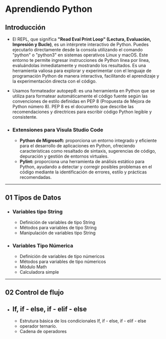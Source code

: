 # Aprendiendo Python 

## Introducción 

- El REPL, que significa **"Read Eval Print Loop" (Lectura, Evaluación, Impresión y Bucle)**, es un intérprete interactivo de Python. Puedes ejecutarlo directamente desde la consola utilizando el comando "python" o "python3" en sistemas operativos Linux y macOS. Este entorno te permite ingresar instrucciones de Python línea por línea, evaluándolas inmediatamente y mostrando los resultados. Es una herramienta valiosa para explorar y experimentar con el lenguaje de programación Python de manera interactiva, facilitando el aprendizaje y la experimentación directa con el código.

- Usamos formateador autopep8: es una herramienta en Python que se utiliza para formatear automáticamente el código fuente según las convenciones de estilo definidas en PEP 8 (Propuesta de Mejora de Python número 8). PEP 8 es el documento que describe las recomendaciones y directrices para escribir código Python legible y consistente.

- ### Extensiones para Visula Studio Code
  + **Python de Migrosoft:** proporciona un entorno integrado y eficiente para el desarrollo de aplicaciones en Python, ofreciendo características como resaltado de sintaxis, sugerencias de código, depuración y gestión de entornos virtuales.
  + **Pylint:** proporciona una herramienta de análisis estático para Python, ayudando a detectar y corregir posibles problemas en el código mediante la identificación de errores, estilo y prácticas recomendadas.
  
-------------
## 01 Tipos de Datos 
- ### Variables tipo String
    * Definición de variables de tipo String
    * Métodos para variables de tipo String
    * Manipulación de variables tipo String
- ### Variables Tipo Númerica
    * Definición de variables de tipo númericos
    * Métodos para variables de tipo númericos
    * Módulo Math 
    * Calculadora simple 
-------------
## 02 Control de flujo 
- ## If, if - else, if - elif - else
    + Estrutura básica de los condicionales If, if - else, if - elif - else
    + operador ternarío.
    + Cadena de operadores 
